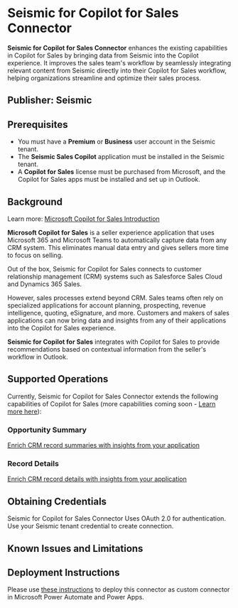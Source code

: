 # Seismic for Copilot for Sales Connector

**Seismic for Copilot for Sales Connector** enhances the existing capabilities in Copilot for Sales by bringing data from Seismic into the Copilot experience. It improves the sales team's workflow by seamlessly integrating relevant content from Seismic directly into their Copilot for Sales workflow, helping organizations streamline and optimize their sales process.

## Publisher: Seismic

## Prerequisites

- You must have a **Premium** or **Business** user account in the Seismic tenant.
- The **Seismic Sales Copilot** application must be installed in the Seismic tenant.
- A **Copilot for Sales** license must be purchased from Microsoft, and the Copilot for Sales apps must be installed and set up in Outlook.

## Background
Learn more: [Microsoft Copilot for Sales Introduction](https://learn.microsoft.com/en-us/Viva/sales/introduction)

**Microsoft Copilot for Sales** is a seller experience application that uses Microsoft 365 and Microsoft Teams to automatically capture data from any CRM system. This eliminates manual data entry and gives sellers more time to focus on selling.

Out of the box, Seismic for Copilot for Sales connects to customer relationship management (CRM) systems such as Salesforce Sales Cloud and Dynamics 365 Sales.

However, sales processes extend beyond CRM. Sales teams often rely on specialized applications for account planning, prospecting, revenue intelligence, quoting, eSignature, and more. Customers and makers of sales applications can now bring data and insights from any of their applications into the Copilot for Sales experience.

**Seismic for Copilot for Sales** integrates with Copilot for Sales to provide recommendations based on contextual information from the seller's workflow in Outlook.

## Supported Operations

Currently, Seismic for Copilot for Sales Connector extends the following capabilities of Copilot for Sales (more capabilities coming soon - [Learn more here](https://learn.microsoft.com/en-us/microsoft-sales-copilot/extend-copilot-for-sales#copilot-capabilities-that-can-be-extended)):

### Opportunity Summary
[Enrich CRM record summaries with insights from your application](https://learn.microsoft.com/en-us/microsoft-sales-copilot/extend-record-summary)

### Record Details
[Enrich CRM record details with insights from your application](https://learn.microsoft.com/en-us/microsoft-sales-copilot/extend-record-details)

## Obtaining Credentials
Seismic for Copilot for Sales Connector Uses OAuth 2.0 for authentication. 
Use your Seismic tenant credential to create connection.

## Known Issues and Limitations

## Deployment Instructions
Please use [these instructions](https://docs.microsoft.com/en-us/connectors/custom-connectors/paconn-cli) to deploy this connector as custom connector in Microsoft Power Automate and Power Apps.